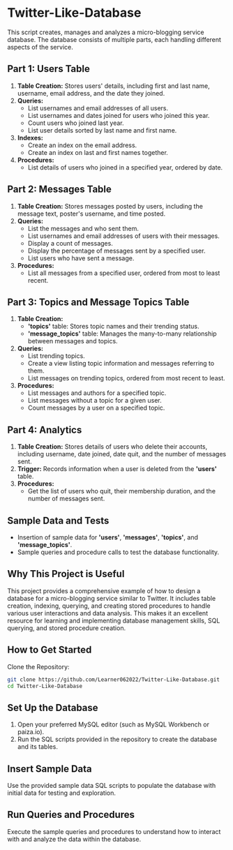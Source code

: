 # Twitter-Like-Database

This script creates, manages and analyzes a micro-blogging service database. The database consists of multiple parts, each handling different aspects of the service.

## Part 1: Users Table

1. **Table Creation:** Stores users' details, including first and last name, username, email address, and the date they joined.
2. **Queries:**
   - List usernames and email addresses of all users.
   - List usernames and dates joined for users who joined this year.
   - Count users who joined last year.
   - List user details sorted by last name and first name.
3. **Indexes:**
   - Create an index on the email address.
   - Create an index on last and first names together.
4. **Procedures:**
   - List details of users who joined in a specified year, ordered by date.

## Part 2: Messages Table

1. **Table Creation:** Stores messages posted by users, including the message text, poster's username, and time posted.
2. **Queries:**
   - List the messages and who sent them.
   - List usernames and email addresses of users with their messages.
   - Display a count of messages.
   - Display the percentage of messages sent by a specified user.
   - List users who have sent a message.
3. **Procedures:**
   - List all messages from a specified user, ordered from most to least recent.

## Part 3: Topics and Message Topics Table

1. **Table Creation:**
   - **'topics'** table: Stores topic names and their trending status.
   - **'message_topics'** table: Manages the many-to-many relationship between messages and topics.
2. **Queries:**
   - List trending topics.
   - Create a view listing topic information and messages referring to them.
   - List messages on trending topics, ordered from most recent to least.
3. **Procedures:**
   - List messages and authors for a specified topic.
   - List messages without a topic for a given user.
   - Count messages by a user on a specified topic.

## Part 4: Analytics

1. **Table Creation:** Stores details of users who delete their accounts, including username, date joined, date quit, and the number of messages sent.
2. **Trigger:** Records information when a user is deleted from the **'users'** table.
3. **Procedures:**
   - Get the list of users who quit, their membership duration, and the number of messages sent.

## Sample Data and Tests

- Insertion of sample data for **'users'**, **'messages'**, **'topics'**, and **'message_topics'**.
- Sample queries and procedure calls to test the database functionality.

## Why This Project is Useful

This project provides a comprehensive example of how to design a database for a micro-blogging service similar to Twitter. It includes table creation, indexing, querying, and creating stored procedures to handle various user interactions and data analysis. This makes it an excellent resource for learning and implementing database management skills, SQL querying, and stored procedure creation.

## How to Get Started

Clone the Repository:

```bash
git clone https://github.com/Learner062022/Twitter-Like-Database.git
cd Twitter-Like-Database
```
## Set Up the Database

1. Open your preferred MySQL editor (such as MySQL Workbench or paiza.io).
2. Run the SQL scripts provided in the repository to create the database and its tables.

## Insert Sample Data

Use the provided sample data SQL scripts to populate the database with initial data for testing and exploration.

## Run Queries and Procedures

Execute the sample queries and procedures to understand how to interact with and analyze the data within the database.
